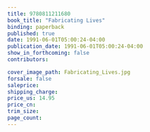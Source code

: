 ```yaml
---
title: 9780811211680
book_title: "Fabricating Lives"
binding: paperback
published: true
date: 1991-06-01T05:00:24-04:00
publication_date: 1991-06-01T05:00:24-04:00
show_in_forthcoming: false
contributors:

cover_image_path: Fabricating_Lives.jpg
forsale: false
saleprice:
shipping_charge:
price_us: 14.95
price_cn:
trim_size:
page_count:
---
```


